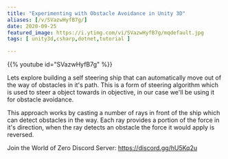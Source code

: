 ```yaml
---
title: "Experimenting with Obstacle Avoidance in Unity 3D"
aliases: [/v/SVazwHyfB7g/]
date: 2020-09-25
featured_image: https://i.ytimg.com/vi/SVazwHyfB7g/mqdefault.jpg
tags: [ unity3d,csharp,dotnet,tutorial ]

---
```


{{% youtube id="SVazwHyfB7g" %}}

Lets explore building a self steering ship that can automatically move out of the way of obstacles in it's path. This is a form of steering algorithm which is used to steer a object towards in objective, in our case we'll be using it for obstacle avoidance.

This approach works by casting a number of rays in front of the ship which can detect obstacles in the way. Each ray provides a portion of the force in it's direction, when the ray detects an obstacle the force it would apply is reversed.

Join the World of Zero Discord Server: https://discord.gg/hU5Kq2u